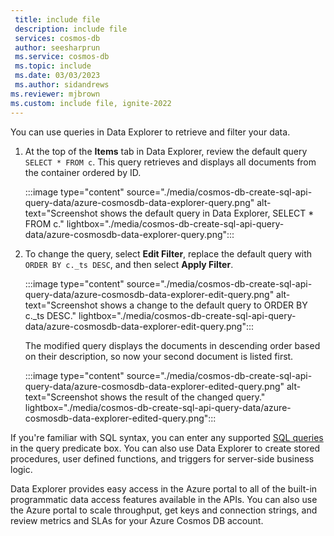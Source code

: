 ```yaml
---
 title: include file
 description: include file
 services: cosmos-db
 author: seesharprun
 ms.service: cosmos-db
 ms.topic: include
 ms.date: 03/03/2023
 ms.author: sidandrews
ms.reviewer: mjbrown
ms.custom: include file, ignite-2022
---
```

You can use queries in Data Explorer to retrieve and filter your data.

1. At the top of the **Items** tab in Data Explorer, review the default query `SELECT * FROM c`. This query retrieves and displays all documents from the container ordered by ID.

   :::image type="content" source="./media/cosmos-db-create-sql-api-query-data/azure-cosmosdb-data-explorer-query.png" alt-text="Screenshot shows the default query in Data Explorer, SELECT * FROM c." lightbox="./media/cosmos-db-create-sql-api-query-data/azure-cosmosdb-data-explorer-query.png":::

1. To change the query, select **Edit Filter**, replace the default query with `ORDER BY c._ts DESC`, and then select **Apply Filter**.

   :::image type="content" source="./media/cosmos-db-create-sql-api-query-data/azure-cosmosdb-data-explorer-edit-query.png" alt-text="Screenshot shows a change to the default query to ORDER BY c._ts DESC." lightbox="./media/cosmos-db-create-sql-api-query-data/azure-cosmosdb-data-explorer-edit-query.png":::

   The modified query displays the documents in descending order based on their description, so now your second document is listed first.

   :::image type="content" source="./media/cosmos-db-create-sql-api-query-data/azure-cosmosdb-data-explorer-edited-query.png" alt-text="Screenshot shows the result of the changed query." lightbox="./media/cosmos-db-create-sql-api-query-data/azure-cosmosdb-data-explorer-edited-query.png":::

If you're familiar with SQL syntax, you can enter any supported [SQL queries](../nosql/query/getting-started.md) in the query predicate box. You can also use Data Explorer to create stored procedures, user defined functions, and triggers for server-side business logic.

Data Explorer provides easy access in the Azure portal to all of the built-in programmatic data access features available in the APIs. You can also use the Azure portal to scale throughput, get keys and connection strings, and review metrics and SLAs for your Azure Cosmos DB account.
